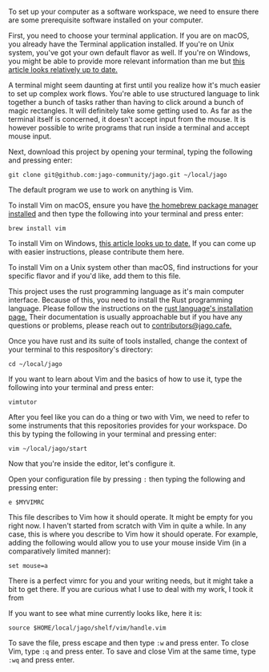 To set up your computer as a software workspace, we need to ensure there are some prerequisite software installed on your computer.

First, you need to choose your terminal application. If you are on macOS, you already have the Terminal application installed. If you're on Unix system, you've got your own default flavor as well. If you're on Windows, you might be able to provide more relevant information than me but [this article looks relatively up to date.](https://towardsdatascience.com/new-windows-terminal-the-best-you-can-have-9945294707e7)

A terminal might seem daunting at first until you realize how it's much easier to set up complex work flows. You're able to use structured language to link together a bunch of tasks rather than having to click around a bunch of magic rectangles. It will definitely take some getting used to. As far as the terminal itself is concerned, it doesn't accept input from the mouse. It is however possible to write programs that run inside a terminal and accept mouse input.

Next, download this project by opening your terminal, typing the following and pressing enter:

```
git clone git@github.com:jago-community/jago.git ~/local/jago
```

The default program we use to work on anything is Vim.

To install Vim on macOS, ensure you have [the homebrew package manager installed](https://brew.sh/) and then type the following into your terminal and press enter:

```
brew install vim
```

To install Vim on Windows, [this article looks up to date.](https://www.freecodecamp.org/news/vim-windows-install-powershell/) If you can come up with easier instructions, please contribute them here.

To install Vim on a Unix system other than macOS, find instructions for your specific flavor and if you'd like, add them to this file.

This project uses the rust programming language as it's main computer interface. Because of this, you need to install the Rust programming language. Please follow the instructions on the [rust language's installation page.](https://www.rust-lang.org/learn/get-started) Their documentation is usually approachable but if you have any questions or problems, please reach out to [contributors@jago.cafe.](mailto:contributors@jago.cafe)

Once you have rust and its suite of tools installed, change the context of your terminal to this respository's directory:

```
cd ~/local/jago
```

If you want to learn about Vim and the basics of how to use it, type the following into your terminal and press enter:

```
vimtutor
```

After you feel like you can do a thing or two with Vim, we need to refer to some instruments that this repositories provides for your workspace. Do this by typing the following in your terminal and pressing enter:

```
vim ~/local/jago/start
```

Now that you're inside the editor, let's configure it.

Open your configuration file by pressing `:` then typing the following and pressing enter:

```
e $MYVIMRC
```

This file describes to Vim how it should operate. It might be empty for you right now. I haven't started from scratch with Vim in quite a while. In any case, this is where you describe to Vim how it should operate. For example, adding the following would allow you to use your mouse inside Vim (in a comparatively limited manner):

```
set mouse=a
```

There is a perfect vimrc for you and your writing needs, but it might take a bit to get there. If you are curious what I use to deal with my work, I took it from

If you want to see what mine currently looks like, here it is:

```
source $HOME/local/jago/shelf/vim/handle.vim
```

To save the file, press escape and then type `:w` and press enter. To close Vim, type `:q` and press enter. To save and close Vim at the same time, type `:wq` and press enter.
